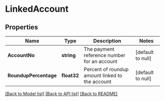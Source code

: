 # LinkedAccount

## Properties
Name | Type | Description | Notes
------------ | ------------- | ------------- | -------------
**AccountNo** | **string** | The payment reference number for an account | [default to null]
**RoundupPercentage** | **float32** | Percent of roundup amount linked to the account | [default to null]

[[Back to Model list]](../README.md#documentation-for-models) [[Back to API list]](../README.md#documentation-for-api-endpoints) [[Back to README]](../README.md)

